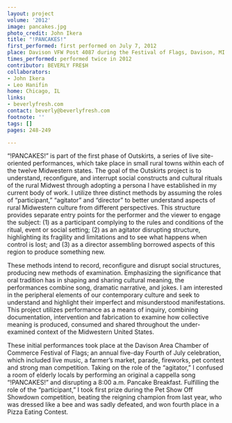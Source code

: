 ```yaml
---
layout: project
volume: '2012'
image: pancakes.jpg
photo_credit: John Ikera
title: "!PANCAKES!"
first_performed: first performed on July 7, 2012
place: Davison VFW Post 4087 during the Festival of Flags, Davison, MI
times_performed: performed twice in 2012
contributor: BEVERLY FRE$H
collaborators:
- John Ikera
- Leo Hanifin
home: Chicago, IL
links:
- beverlyfresh.com
contact: beverly@beverlyfresh.com
footnote: ''
tags: []
pages: 248-249

---
```


“!PANCAKES!” is part of the first phase of Outskirts, a series of live site-oriented performances, which take place in small rural towns within each of the twelve Midwestern states. The goal of the Outskirts project is to understand, reconfigure, and interrupt social constructs and cultural rituals of the rural Midwest through adopting a persona I have established in my current body of work. I utilize three distinct methods by assuming the roles of “participant,” “agitator” and “director” to better understand aspects of rural Midwestern culture from different perspectives. This structure provides separate entry points for the performer and the viewer to engage the subject: (1) as a participant complying to the rules and conditions of the ritual, event or social setting; (2) as an agitator disrupting structure, highlighting its fragility and limitations and to see what happens when control is lost; and (3) as a director assembling borrowed aspects of this region to produce something new.

These methods intend to record, reconfigure and disrupt social structures, producing new methods of examination. Emphasizing the significance that oral tradition has in shaping and sharing cultural meaning, the performances combine song, dramatic narrative, and jokes. I am interested in the peripheral elements of our contemporary culture and seek to understand and highlight their imperfect and misunderstood manifestations. This project utilizes performance as a means of inquiry, combining documentation, intervention and fabrication to examine how collective meaning is produced, consumed and shared throughout the under-examined context of the Midwestern United States.

These initial performances took place at the Davison Area Chamber of Commerce Festival of Flags; an annual five-day Fourth of July celebration, which included live music, a farmer’s market, parade, fireworks, pet contest and strong man competition. Taking on the role of the “agitator,” I confused a room of elderly locals by performing an original a cappella song “!PANCAKES!” and disrupting a 8:00 a.m. Pancake Breakfast. Fulfilling the role of the “participant,” I took first prize during the Pet Show Off Showdown competition, beating the reigning champion from last year, who was dressed like a bee and was sadly defeated, and won fourth place in a Pizza Eating Contest.
